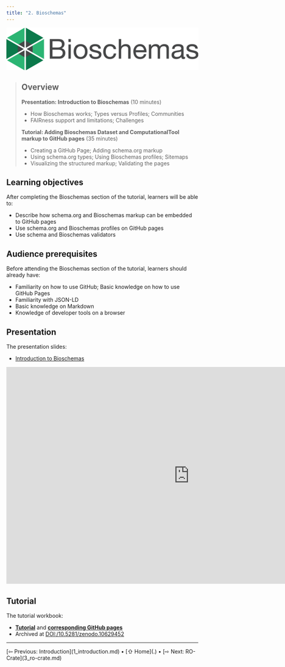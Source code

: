 ```yaml
---
title: "2. Bioschemas"
---
```

![Bioschemas logo](images/bioschemas.svg)

> ## Overview
> 
> **Presentation: Introduction to Bioschemas** (10 minutes)
> 
> * How Bioschemas works; Types versus Profiles; Communities  
> * FAIRness support and limitations; Challenges
> 
> **Tutorial: Adding Bioschemas Dataset and ComputationalTool markup to GitHub pages** (35 minutes)
> 
> * Creating a GitHub Page; Adding schema.org markup  
> * Using schema.org types; Using Bioschemas profiles; Sitemaps  
> * Visualizing the structured markup; Validating the pages

## Learning objectives

After completing the Bioschemas section of the tutorial, learners will be able to:

* Describe how schema.org and Bioschemas markup can be embedded to GitHub pages
* Use schema.org and Bioschemas profiles on GitHub pages
* Use schema and Bioschemas validators


## Audience prerequisites

Before attending the Bioschemas section of the tutorial, learners should already have:

* Familiarity on how to use GitHub; Basic knowledge on how to use GitHub Pages
* Familiarity with JSON-LD
* Basic knowledge on Markdown
* Knowledge of developer tools on a browser


## Presentation
The presentation slides:
- [Introduction to Bioschemas](https://docs.google.com/presentation/d/1sQ0kPmSYxm63YGAR6VCfey_lk14CXcUYVjc7JM9auK0/edit?usp=sharing)

<iframe src="https://docs.google.com/presentation/d/e/2PACX-1vRpWQVRtLlMYfvtAg64z_wfJz0BKdytNnBY0T5GUwgULp-c78NpZ9cBTU7EGcmEaWzNAGKiZvKU4o09/pubembed?start=false&loop=false&delayms=0" frameborder="0" width="960" height="569" allowfullscreen="true" mozallowfullscreen="true" webkitallowfullscreen="true"></iframe>


## Tutorial
The tutorial workbook: 
- [**Tutorial**](https://github.com/zbmed-semtec/bioschemas-ghpages-markup-tutorial) and **[corresponding GitHub pages](https://zbmed-semtec.github.io/bioschemas-ghpages-markup-tutorial/)**  
- Archived at [DOI:/10.5281/zenodo.10629452](https://zenodo.org/doi/10.5281/zenodo.10629452)

<hr />
[⇦ Previous: Introduction](1_introduction.md) • [⇧ Home](.) • [⇨ Next: RO-Crate](3_ro-crate.md)